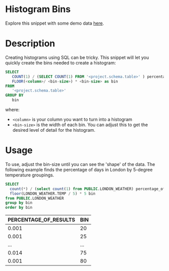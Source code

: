 # Histogram Bins
Explore this snippet with some demo data [here](https://count.co/n/S6nEvljt64H?vm=e).


# Description
Creating histograms using SQL can be tricky. This snippet will let you quickly create the bins needed to create a histogram:

```sql
SELECT 
   COUNT(1) / (SELECT COUNT(1) FROM '<project.schema.table>' ) percentage_of_results
   FLOOR(<column>/ <bin-size>) * <bin-size> as bin
FROM
   '<project.schema.table>'
GROUP BY 
   bin
```
where:
- `<column>` is your column you want to turn into a histogram
- `<bin-size>` is the width of each bin. You can adjust this to get the desired level of detail for the histogram.


# Usage
To use, adjust the bin-size until you can see the 'shape' of the data. The following example finds the percentage of days in London by 5-degree temperature groupings. 

```sql
SELECT 
  count(*) / (select count(1) from PUBLIC.LONDON_WEATHER) percentage_of_results,
  floor(LONDON_WEATHER.TEMP / 5) * 5 bin
from PUBLIC.LONDON_WEATHER
group by bin
order by bin
```
| PERCENTAGE_OF_RESULTS | BIN |
| ---- | ---- |
| 0.001 | 20 |
| 0.001 | 25 |
| ... | ... |
| 0.014 | 75 |
| 0.001 | 80 |
